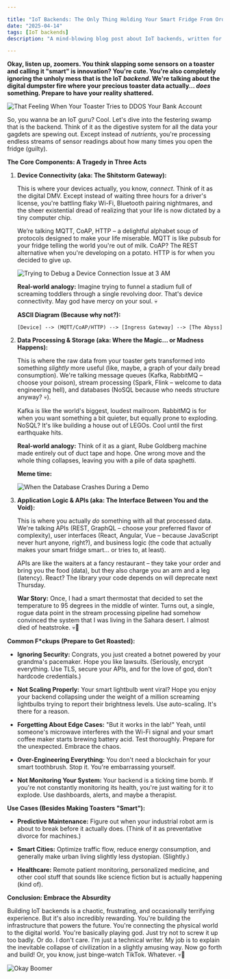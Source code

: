 ```yaml
---

title: "IoT Backends: The Only Thing Holding Your Smart Fridge From Ordering Pizza Non-Stop"
date: "2025-04-14"
tags: [IoT backends]
description: "A mind-blowing blog post about IoT backends, written for chaotic Gen Z engineers. Prepare for existential dread."

---
```


**Okay, listen up, zoomers. You think slapping some sensors on a toaster and calling it "smart" is innovation? You're cute. You're also completely ignoring the unholy mess that is the IoT *backend*. We're talking about the digital dumpster fire where your precious toaster data actually... *does* something. Prepare to have your reality shattered.**

![That Feeling When Your Toaster Tries to DDOS Your Bank Account](https://i.imgflip.com/75e3k.jpg)

So, you wanna be an IoT guru? Cool. Let's dive into the festering swamp that is the backend. Think of it as the digestive system for all the data your gagdets are spewing out. Except instead of *nutrients*, you're processing endless streams of sensor readings about how many times you open the fridge (guilty).

**The Core Components: A Tragedy in Three Acts**

1.  **Device Connectivity (aka: The Shitstorm Gateway):**

    This is where your devices actually, you know, *connect*. Think of it as the digital DMV. Except instead of waiting three hours for a driver's license, you're battling flaky Wi-Fi, Bluetooth pairing nightmares, and the sheer existential dread of realizing that your life is now dictated by a tiny computer chip.

    We’re talking MQTT, CoAP, HTTP – a delightful alphabet soup of protocols designed to make your life miserable.  MQTT is like pubsub for your fridge telling the world you're out of milk. CoAP? The REST alternative when you're developing on a potato. HTTP is for when you decided to give up.

    ![Trying to Debug a Device Connection Issue at 3 AM](https://imgflip.com/i/42n66l)

    **Real-world analogy:** Imagine trying to funnel a stadium full of screaming toddlers through a single revolving door. That's device connectivity. May god have mercy on your soul. 💀

    **ASCII Diagram (Because why not?):**

    ```
    [Device] --> (MQTT/CoAP/HTTP) --> [Ingress Gateway] --> [The Abyss]
    ```

2.  **Data Processing & Storage (aka: Where the Magic... or Madness Happens):**

    This is where the raw data from your toaster gets transformed into something *slightly* more useful (like, maybe, a graph of your daily bread consumption). We're talking message queues (Kafka, RabbitMQ – choose your poison), stream processing (Spark, Flink – welcome to data engineering hell), and databases (NoSQL because who needs structure anyway? 💀).

    Kafka is like the world's biggest, loudest mailroom. RabbitMQ is for when you want something a bit quieter, but equally prone to exploding. NoSQL? It's like building a house out of LEGOs. Cool until the first earthquake hits.

    **Real-world analogy:** Think of it as a giant, Rube Goldberg machine made entirely out of duct tape and hope. One wrong move and the whole thing collapses, leaving you with a pile of data spaghetti.

    **Meme time:**

    ![When the Database Crashes During a Demo](https://i.kym-cdn.com/photos/images/newsfeed/001/864/631/3e4.jpg)

3.  **Application Logic & APIs (aka: The Interface Between You and the Void):**

    This is where you actually *do* something with all that processed data. We're talking APIs (REST, GraphQL – choose your preferred flavor of complexity), user interfaces (React, Angular, Vue – because JavaScript never hurt anyone, right?), and business logic (the code that actually makes your smart fridge smart... or tries to, at least).

    APIs are like the waiters at a fancy restaurant – they take your order and bring you the food (data), but they also charge you an arm and a leg (latency). React? The library your code depends on will deprecate next Thursday.

    **War Story:** Once, I had a smart thermostat that decided to set the temperature to 95 degrees in the middle of winter. Turns out, a single, rogue data point in the stream processing pipeline had somehow convinced the system that I was living in the Sahara desert. I almost died of heatstroke. 💀🙏

**Common F*ckups (Prepare to Get Roasted):**

*   **Ignoring Security:** Congrats, you just created a botnet powered by your grandma's pacemaker. Hope you like lawsuits.  (Seriously, encrypt everything. Use TLS, secure your APIs, and for the love of god, don't hardcode credentials.)

*   **Not Scaling Properly:** Your smart lightbulb went viral? Hope you enjoy your backend collapsing under the weight of a million screaming lightbulbs trying to report their brightness levels. Use auto-scaling. It's there for a reason.

*   **Forgetting About Edge Cases:** "But it works in the lab!" Yeah, until someone's microwave interferes with the Wi-Fi signal and your smart coffee maker starts brewing battery acid.  Test thoroughly. Prepare for the unexpected. Embrace the chaos.

*   **Over-Engineering Everything:** You don't need a blockchain for your smart toothbrush. Stop it. You're embarrassing yourself.

*   **Not Monitoring Your System:** Your backend is a ticking time bomb. If you're not constantly monitoring its health, you're just waiting for it to explode. Use dashboards, alerts, and maybe a therapist.

**Use Cases (Besides Making Toasters "Smart"):**

*   **Predictive Maintenance:**  Figure out when your industrial robot arm is about to break before it actually does.  (Think of it as preventative divorce for machines.)

*   **Smart Cities:**  Optimize traffic flow, reduce energy consumption, and generally make urban living slightly less dystopian. (Slightly.)

*   **Healthcare:**  Remote patient monitoring, personalized medicine, and other cool stuff that sounds like science fiction but is actually happening (kind of).

**Conclusion: Embrace the Absurdity**

Building IoT backends is a chaotic, frustrating, and occasionally terrifying experience. But it's also incredibly rewarding. You're building the infrastructure that powers the future. You're connecting the physical world to the digital world. You're basically playing god. Just try not to screw it up too badly. Or do. I don't care. I'm just a technical writer. My job is to explain the inevitable collapse of civilization in a slightly amusing way. Now go forth and build! Or, you know, just binge-watch TikTok. Whatever. 💀🙏

![Okay Boomer](https://i.kym-cdn.com/entries/icons/mobile/000/030/967/spongebob.jpg)
